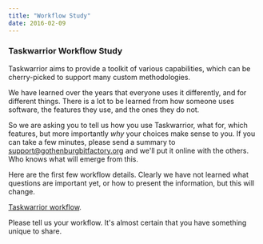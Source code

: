 ```yaml
---
title: "Workflow Study"
date: 2016-02-09
---
```


### Taskwarrior Workflow Study 

Taskwarrior aims to provide a toolkit of various capabilities, which can be cherry-picked to support many custom methodologies.

We have learned over the years that everyone uses it differently, and for different things.
There is a lot to be learned from how someone uses software, the features they use, and the ones they do not.

So we are asking you to tell us how you use Taskwarrior, what for, which features, but more importantly *why* your choices make sense to you.
If you can take a few minutes, please send a summary to <support@gothenburgbitfactory.org>
and we\'ll put it online with the others.
Who knows what will emerge from this.

Here are the first few workflow details.
Clearly we have not learned what questions are important yet, or how to present the information, but this will change.

[Taskwarrior workflow](/docs/workflow).

Please tell us your workflow.
It\'s almost certain that you have something unique to share.
